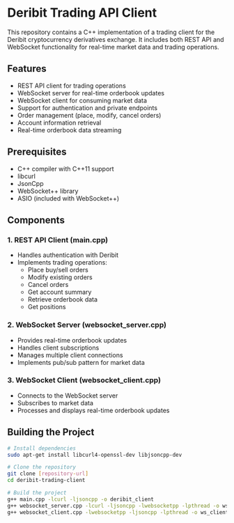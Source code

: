 # Deribit Trading API Client

This repository contains a C++ implementation of a trading client for the Deribit cryptocurrency derivatives exchange. It includes both REST API and WebSocket functionality for real-time market data and trading operations.

## Features

- REST API client for trading operations
- WebSocket server for real-time orderbook updates
- WebSocket client for consuming market data
- Support for authentication and private endpoints
- Order management (place, modify, cancel orders)
- Account information retrieval
- Real-time orderbook data streaming

## Prerequisites

- C++ compiler with C++11 support
- libcurl
- JsonCpp
- WebSocket++ library
- ASIO (included with WebSocket++)

## Components

### 1. REST API Client (main.cpp)
- Handles authentication with Deribit
- Implements trading operations:
  - Place buy/sell orders
  - Modify existing orders
  - Cancel orders
  - Get account summary
  - Retrieve orderbook data
  - Get positions

### 2. WebSocket Server (websocket_server.cpp)
- Provides real-time orderbook updates
- Handles client subscriptions
- Manages multiple client connections
- Implements pub/sub pattern for market data

### 3. WebSocket Client (websocket_client.cpp)
- Connects to the WebSocket server
- Subscribes to market data
- Processes and displays real-time orderbook updates

## Building the Project

```bash
# Install dependencies
sudo apt-get install libcurl4-openssl-dev libjsoncpp-dev

# Clone the repository
git clone [repository-url]
cd deribit-trading-client

# Build the project
g++ main.cpp -lcurl -ljsoncpp -o deribit_client
g++ websocket_server.cpp -lcurl -ljsoncpp -lwebsocketpp -lpthread -o ws_server
g++ websocket_client.cpp -lwebsocketpp -ljsoncpp -lpthread -o ws_client

